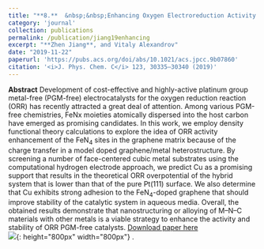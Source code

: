 ```yaml
---
title: "**8.**  &nbsp;&nbsp;Enhancing Oxygen Electroreduction Activity of Single-Site Fe-N-C Catalysts by a Metal Support." 
category: 'journal'
collection: publications
permalink: /publication/jiang19enhancing
excerpt: "**Zhen Jiang**, and Vitaly Alexandrov"
date: "2019-11-22"
paperurl: 'https://pubs.acs.org/doi/abs/10.1021/acs.jpcc.9b07860'
citation: '<i>J. Phys. Chem. C</i> 123, 30335–30340 (2019)'
---
```

**Abstract** Development of cost-effective and highly-active platinum group metal-free (PGM-free) electrocatalysts for the oxygen reduction reaction (ORR) has recently attracted a great deal of attention. Among various PGM-free chemistries, FeNx moieties atomically dispersed into the host carbon have emerged as promising candidates. In this work, we employ density functional theory calculations to explore the idea of ORR activity enhancement of the FeN<sub>4</sub> sites in the graphene matrix because of the charge transfer in a model doped graphene/metal heterostructure. By screening a number of face-centered cubic metal substrates using the computational hydrogen electrode approach, we predict Cu as a promising support that results in the theoretical ORR overpotential of the hybrid system that is lower than that of the pure Pt(111) surface. We also determine that Cu exhibits strong adhesion to the FeN<sub>4</sub>-doped graphene that should improve stability of the catalytic system in aqueous media. Overall, the obtained results demonstrate that nanostructuring or alloying of M–N–C materials with other metals is a viable strategy to enhance the activity and stability of ORR PGM-free catalysts.
[Download paper here](https://github.com/ZhenJiang16/personal/tree/master/files/jiang19enhancing.pdf)
<br/>![]({{site.baseurl}}/images/jiang19enhancing.gif){: height="800px" width="800px"} .
